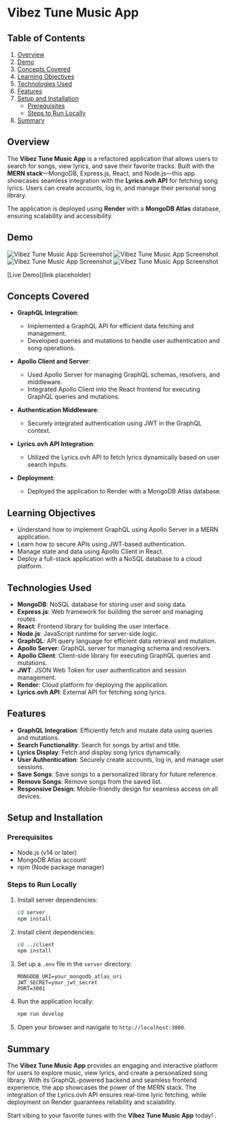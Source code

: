 # Vibez Tune Music App

## Table of Contents

1. [Overview](#overview)
2. [Demo](#demo)
3. [Concepts Covered](#concepts-covered)
4. [Learning Objectives](#learning-objectives)
5. [Technologies Used](#technologies-used)
6. [Features](#features)
7. [Setup and Installation](#setup-and-installation)
   - [Prerequisites](#prerequisites)
   - [Steps to Run Locally](#steps-to-run-locally)
8. [Summary](#summary)

## Overview

The **Vibez Tune Music App** is a refactored application that allows users to search for songs, view lyrics, and save their favorite tracks. Built with the **MERN stack**—MongoDB, Express.js, React, and Node.js—this app showcases seamless integration with the **Lyrics.ovh API** for fetching song lyrics. Users can create accounts, log in, and manage their personal song library.

The application is deployed using **Render** with a **MongoDB Atlas** database, ensuring scalability and accessibility.

## Demo

![Vibez Tune Music App Screenshot](../vibez-tune-music-app/client/public/assets/screenshot01.png)
![Vibez Tune Music App Screenshot](../vibez-tune-music-app/client/public/assets/screenshot02.png)
![Vibez Tune Music App Screenshot](../vibez-tune-music-app/client/public/assets/screenshot03.png)
![Vibez Tune Music App Screenshot](../vibez-tune-music-app/client/public/assets/screenshot04.png)

[Live Demo](link placeholder)

## Concepts Covered

- **GraphQL Integration**:

  - Implemented a GraphQL API for efficient data fetching and management.
  - Developed queries and mutations to handle user authentication and song operations.

- **Apollo Client and Server**:

  - Used Apollo Server for managing GraphQL schemas, resolvers, and middleware.
  - Integrated Apollo Client into the React frontend for executing GraphQL queries and mutations.

- **Authentication Middleware**:

  - Securely integrated authentication using JWT in the GraphQL context.

- **Lyrics.ovh API Integration**:

  - Utilized the Lyrics.ovh API to fetch lyrics dynamically based on user search inputs.

- **Deployment**:

  - Deployed the application to Render with a MongoDB Atlas database.

## Learning Objectives

- Understand how to implement GraphQL using Apollo Server in a MERN application.
- Learn how to secure APIs using JWT-based authentication.
- Manage state and data using Apollo Client in React.
- Deploy a full-stack application with a NoSQL database to a cloud platform.

## Technologies Used

- **MongoDB**: NoSQL database for storing user and song data.
- **Express.js**: Web framework for building the server and managing routes.
- **React**: Frontend library for building the user interface.
- **Node.js**: JavaScript runtime for server-side logic.
- **GraphQL**: API query language for efficient data retrieval and mutation.
- **Apollo Server**: GraphQL server for managing schema and resolvers.
- **Apollo Client**: Client-side library for executing GraphQL queries and mutations.
- **JWT**: JSON Web Token for user authentication and session management.
- **Render**: Cloud platform for deploying the application.
- **Lyrics.ovh API**: External API for fetching song lyrics.

## Features

- **GraphQL Integration**: Efficiently fetch and mutate data using queries and mutations.
- **Search Functionality**: Search for songs by artist and title.
- **Lyrics Display**: Fetch and display song lyrics dynamically.
- **User Authentication**: Securely create accounts, log in, and manage user sessions.
- **Save Songs**: Save songs to a personalized library for future reference.
- **Remove Songs**: Remove songs from the saved list.
- **Responsive Design**: Mobile-friendly design for seamless access on all devices.

## Setup and Installation

### Prerequisites

- Node.js (v14 or later)
- MongoDB Atlas account
- npm (Node package manager)

### Steps to Run Locally

1. Install server dependencies:

   ```bash
   cd server
   npm install
   ```

2. Install client dependencies:

   ```bash
   cd ../client
   npm install
   ```

3. Set up a `.env` file in the `server` directory:

   ```plaintext
   MONGODB_URI=your_mongodb_atlas_uri
   JWT_SECRET=your_jwt_secret
   PORT=3001
   ```

4. Run the application locally:

   ```bash
   npm run develop
   ```

5. Open your browser and navigate to `http://localhost:3000`.

## Summary

The **Vibez Tune Music App** provides an engaging and interactive platform for users to explore music, view lyrics, and create a personalized song library. With its GraphQL-powered backend and seamless frontend experience, the app showcases the power of the MERN stack. The integration of the Lyrics.ovh API ensures real-time lyric fetching, while deployment on Render guarantees reliability and scalability.

Start vibing to your favorite tunes with the **Vibez Tune Music App** today!
.
